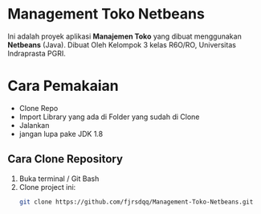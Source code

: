 # Management Toko Netbeans

Ini adalah proyek aplikasi **Manajemen Toko** yang dibuat menggunakan **Netbeans** (Java).
Dibuat Oleh Kelompok 3 kelas R6O/RO, Universitas Indraprasta PGRI.

# Cara Pemakaian
- Clone Repo
- Import Library yang ada di Folder yang sudah di Clone
- Jalankan
- jangan lupa pake JDK 1.8
  
## Cara Clone Repository

1. Buka terminal / Git Bash
2. Clone project ini:
   ```bash
   git clone https://github.com/fjrsdqq/Management-Toko-Netbeans.git
